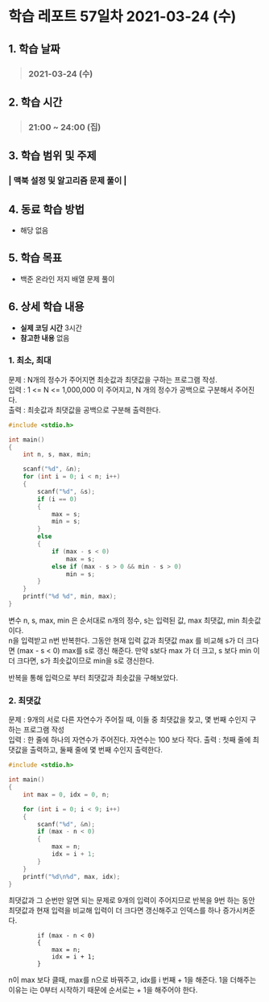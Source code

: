 # 학습 레포트 57일차 2021-03-24 (수)

## 1. 학습 날짜
> ### 2021-03-24 (수)

## 2. 학습 시간
> ### 21:00 ~ 24:00 (집)

## 3. 학습 범위 및 주제
### | 맥북 설정 및 알고리즘 문제 풀이 |

## 4. 동료 학습 방법
- 해당 없음

## 5. 학습 목표
- 백준 온라인 저지 배열 문제 풀이

## 6. 상세 학습 내용
- **실제 코딩 시간** 3시간
- **참고한 내용** 없음

### 1. 최소, 최대
문제 : N개의 정수가 주어지면 최솟값과 최댓값을 구하는 프로그램 작성.\
입력 : 1 <= N <= 1,000,000 이 주어지고, N 개의 정수가 공백으로 구분해서 주어진다.\
출력 : 최솟값과 최댓값을 공백으로 구분해 출력한다.

```c
#include <stdio.h>

int main()
{
	int n, s, max, min;

	scanf("%d", &n);
	for (int i = 0; i < n; i++)
	{
		scanf("%d", &s);
		if (i == 0)
		{
			max = s;
			min = s;
		}
		else
		{
			if (max - s < 0)
				max = s;
			else if (max - s > 0 && min - s > 0)
				min = s;
		}
	}
	printf("%d %d", min, max);
}
```
변수 n, s, max, min 은 순서대로 n개의 정수, s는 입력된 값, max 최댓값, min 최솟값이다.\
n을 입력받고 n번 반복한다. 그동안 현재 입력 값과 최댓값 max 를 비교해 s가 더 크다면 (max - s < 0) max를 s로 갱신 해준다. 만약 s보다 max 가 더 크고, s 보다 min 이 더 크다면, s가 최솟값이므로 min을 s로 갱신한다.

반복을 통해 입력으로 부터 최댓값과 최솟값을 구해보았다.

### 2. 최댓값
문제 : 9개의 서로 다른 자연수가 주어질 때, 이들 중 최댓값을 찾고, 몇 번째 수인지 구하는 프로그램 작성\
입력 : 한 줄에 하나의 자연수가 주어진다. 자연수는 100 보다 작다.
출력 : 첫째 줄에 최댓값을 출력하고, 둘째 줄에 몇 번째 수인지 출력한다.

```c
#include <stdio.h>

int main()
{
    int max = 0, idx = 0, n;

    for (int i = 0; i < 9; i++)
    {
        scanf("%d", &n);
        if (max - n < 0)
        {
            max = n;
            idx = i + 1;
        }
    }
    printf("%d\n%d", max, idx);
}
```
최댓값과 그 순번만 알면 되는 문제로 9개의 입력이 주어지므로 반복을 9번 하는 동안 최댓값과 현재 입력을 비교해 입력이 더 크다면 갱신해주고 인덱스를 하나 증가시켜준다.

```
        if (max - n < 0)
        {
            max = n;
            idx = i + 1;
        }
```
n이 max 보다 클때, max를 n으로 바꿔주고, idx를 i 번째 + 1을 해준다. 1을 더해주는 이유는 i는 0부터 시작하기 때문에 순서로는 + 1을 해주어야 한다.

